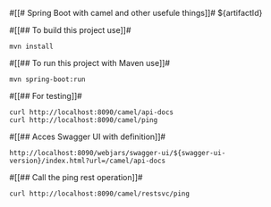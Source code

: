 #[[# Spring Boot with camel and other usefule things]]# ${artifactId} 

#[[## To build this project use]]#

```
mvn install
```

#[[## To run this project with Maven use]]#

```
mvn spring-boot:run
```


#[[## For testing]]#

```
curl http://localhost:8090/camel/api-docs
curl http://localhost:8090/camel/ping
```


#[[## Acces Swagger UI with definition]]#

```
http://localhost:8090/webjars/swagger-ui/${swagger-ui-version}/index.html?url=/camel/api-docs
```

#[[## Call the ping rest operation]]#
```
curl http://localhost:8090/camel/restsvc/ping
```